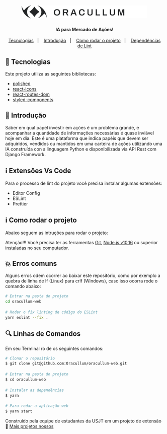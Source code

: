 <h1 align="center">
	<img alt="Oracullum" src="https://github.com/Oracullum/oracullum-web/blob/master/src/assets/logo.svg" width="400px" />
</h1>

<h4 align="center">
	IA para Mercado de Ações!
</h4>

<p align="center">
	<a href="#rocket-tecnologias">Tecnologias</a>&nbsp;&nbsp;&nbsp;|&nbsp;&nbsp;&nbsp;
	<a href="#page_facing_up-introdução">Introdução</a>&nbsp;&nbsp;&nbsp;|&nbsp;&nbsp;&nbsp;
	<a href="#information_source-como-rodar-o-projeto">Como rodar o projeto</a>&nbsp;&nbsp;&nbsp;|&nbsp;&nbsp;&nbsp;
  <a href="#information_source-extensoes-vs-code">Dependências de Lint</a>
</p>

## :rocket: Tecnologias

Este projeto utiliza as seguintes bibliotecas:

- [polished](https://polished.js.org/)
- [react-icons](https://react-icons.github.io/react-icons/)
- [react-routes-dom](https://reactrouter.com/web/guides/quick-start)
- [styled-components](https://styled-components.com/)

## :page_facing_up: Introdução

Saber em qual papel investir em ações é um problema grande, e acompanhar a quantidade de informações necessárias é quase inviável hoje em dia. Este é uma plataforma que indica papéis que devem ser adquiridos, vendidos ou mantidos em uma carteira de ações utilizando uma IA construída con a linguagem Python e disponibilizada via API Rest com Django Framework.

## :information_source: Extensões Vs Code

Para o processo de lint do projeto você precisa instalar algumas extensões:

- Editor Config
- ESLint
- Prettier

## :information_source: Como rodar o projeto

Abaixo seguem as intruções para rodar o projeto:

Atenção!!! Você precisa ter as ferramentas [Git](https://git-scm.com), [Node.js v10.16][nodejs] ou superior instaladas no seu computador.

## :boom: Erros comuns

Alguns erros odem ocorrer ao baixar este repositório, como por exemplo a quebra de linha de lf (Linux) para crlf (Windows), caso isso ocorra rode o comando abaixo:

```bash
# Entrar na pasta do projeto
cd oracullum-web

# Rodar o fix linting de código do ESLint
yarn eslint --fix .
```

## :mag: Linhas de Comandos

Em seu Terminal ro de os seguintes comandos:

```bash
# Clonar o repositório
$ git clone git@github.com:Oracullum/oracullum-web.git

# Entrar na pasta do projeto
$ cd oracullum-web

# Instalar as dependências
$ yarn

# Para rodar a aplicação web
$ yarn start
```

Construído pela equipe de estudantes da USJT em um projeto de extensão :wave: [Mais projetos nossos](https://github.com/Oracullum)

[nodejs]: https://nodejs.org/
[yarn]: https://yarnpkg.com/
[vc]: https://code.visualstudio.com/
